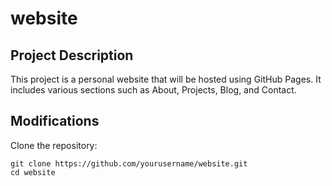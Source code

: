 # website

## Project Description
This project is a personal website that will be hosted using GitHub Pages. It includes various sections such as About, Projects, Blog, and Contact.

## Modifications
   Clone the repository:
   ```
   git clone https://github.com/yourusername/website.git
   cd website
   ```